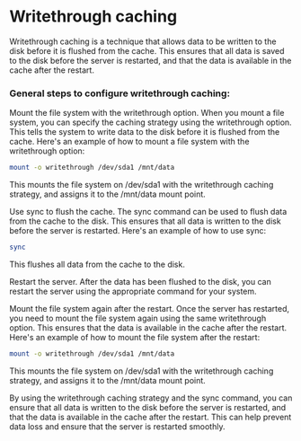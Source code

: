 # Writethrough caching
Writethrough caching is a technique that allows data to be written to the disk before it is flushed from the cache. This ensures that all data is saved to the disk before the server is restarted, and that the data is available in the cache after the restart.

### General steps to configure writethrough caching:

Mount the file system with the writethrough option.
When you mount a file system, you can specify the caching strategy using the writethrough option. This tells the system to write data to the disk before it is flushed from the cache. Here's an example of how to mount a file system with the writethrough option:

```bash
mount -o writethrough /dev/sda1 /mnt/data
```
This mounts the file system on /dev/sda1 with the writethrough caching strategy, and assigns it to the /mnt/data mount point.

Use sync to flush the cache.
The sync command can be used to flush data from the cache to the disk. This ensures that all data is written to the disk before the server is restarted. Here's an example of how to use sync:

```bash
sync
```
This flushes all data from the cache to the disk.

Restart the server.
After the data has been flushed to the disk, you can restart the server using the appropriate command for your system.

Mount the file system again after the restart.
Once the server has restarted, you need to mount the file system again using the same writethrough option. This ensures that the data is available in the cache after the restart. Here's an example of how to mount the file system after the restart:

```bash
mount -o writethrough /dev/sda1 /mnt/data
```
This mounts the file system on /dev/sda1 with the writethrough caching strategy, and assigns it to the /mnt/data mount point.

By using the writethrough caching strategy and the sync command, you can ensure that all data is written to the disk before the server is restarted, and that the data is available in the cache after the restart. This can help prevent data loss and ensure that the server is restarted smoothly.
